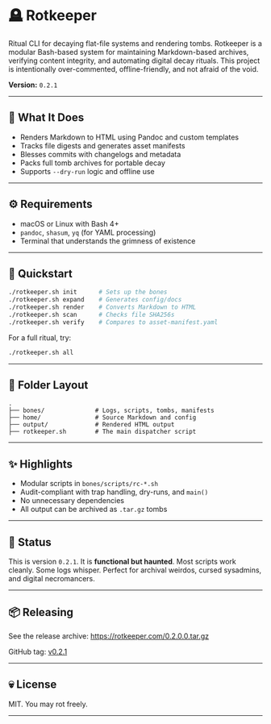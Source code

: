 

# 🪦 Rotkeeper

Ritual CLI for decaying flat-file systems and rendering tombs.
Rotkeeper is a modular Bash-based system for maintaining Markdown-based archives, verifying content integrity, and automating digital decay rituals.
This project is intentionally over-commented, offline-friendly, and not afraid of the void.

**Version:** `0.2.1`

---

## 📁 What It Does

- Renders Markdown to HTML using Pandoc and custom templates
- Tracks file digests and generates asset manifests
- Blesses commits with changelogs and metadata
- Packs full tomb archives for portable decay
- Supports `--dry-run` logic and offline use

---

## ⚙️ Requirements

- macOS or Linux with Bash 4+
- `pandoc`, `shasum`, `yq` (for YAML processing)
- Terminal that understands the grimness of existence

---

## 🔧 Quickstart

```bash
./rotkeeper.sh init      # Sets up the bones
./rotkeeper.sh expand    # Generates config/docs
./rotkeeper.sh render    # Converts Markdown to HTML
./rotkeeper.sh scan      # Checks file SHA256s
./rotkeeper.sh verify    # Compares to asset-manifest.yaml
```

For a full ritual, try:
```bash
./rotkeeper.sh all
```

---

## 📜 Folder Layout

```
.
├── bones/              # Logs, scripts, tombs, manifests
├── home/               # Source Markdown and config
├── output/             # Rendered HTML output
├── rotkeeper.sh        # The main dispatcher script
```

---

## ✨ Highlights

- Modular scripts in `bones/scripts/rc-*.sh`
- Audit-compliant with trap handling, dry-runs, and `main()`
- No unnecessary dependencies
- All output can be archived as `.tar.gz` tombs

---

## 🚧 Status

This is version `0.2.1`.
It is **functional but haunted**.
Most scripts work cleanly. Some logs whisper.
Perfect for archival weirdos, cursed sysadmins, and digital necromancers.

---

## 📦 Releasing

See the release archive:
https://rotkeeper.com/0.2.0.0.tar.gz

GitHub tag: [v0.2.1](https://github.com/drawmeanelephant/rotkeeper/releases)

---

## 💀 License

MIT. You may rot freely.

---

<!--
⚠️ This is a post-labor ritual CLI.
Do not manually maintain what entropy can clean for you.
-->